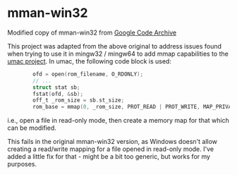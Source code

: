 # mman-win32
Modified copy of mman-win32 from [Google Code Archive](https://code.google.com/archive/p/mman-win32)

This project was adapted from the above original to address issues found when
trying to use it in mingw32 / mingw64 to add mmap capabilities to the [umac project](https://github.com/evansm7/umac). In umac, the following code block is used:

```C
        ofd = open(rom_filename, O_RDONLY);
        // ...
        struct stat sb;
        fstat(ofd, &sb);
        off_t _rom_size = sb.st_size;
        rom_base = mmap(0, _rom_size, PROT_READ | PROT_WRITE, MAP_PRIVATE, ofd, 0);
```

i.e., open a file in read-only mode, then create a memory map for that which can be modified.

This fails in the original mman-win32 version, as Windows doesn't allow creating a read/write mapping for a file opened in read-only mode. I've added a little fix for that - might be a bit too generic, but works for my purposes.


